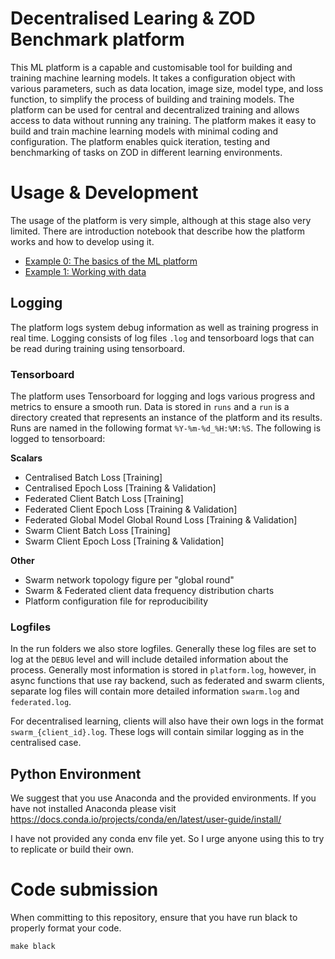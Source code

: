 # Decentralised Learing & ZOD Benchmark platform
This ML platform is a capable and customisable tool for building and training machine learning models. It takes a configuration object with various parameters, such as data location, image size, model type, and loss function, to simplify the process of building and training models. The platform can be used for central and decentralized training and allows access to data without running any training. The platform makes it easy to build and train machine learning models with minimal coding and configuration. The platform enables quick iteration, testing and benchmarking of tasks on ZOD in different learning environments.


# Usage & Development
The usage of the platform is very simple, although at this stage also very limited. There are introduction notebook that describe how the platform works and how to develop using it.

- [Example 0: The basics of the ML platform](/platform/example-0-platform.ipynb)
- [Example 1: Working with data](/platform/example-1-data.ipynb)

## Logging 
The platform logs system debug information as well as training progress in real time. Logging consists of log files `.log` and tensorboard logs that can be read during training using tensorboard.

### Tensorboard
The platform uses Tensorboard for logging and logs various progress and metrics to ensure a smooth run. Data is stored in `runs` and a `run` is a directory created that represents an instance of the platform and its results. Runs are named in the following format `%Y-%m-%d_%H:%M:%S`. The following is logged to tensorboard:

**Scalars**
- Centralised Batch Loss [Training]
- Centralised Epoch Loss [Training & Validation]
- Federated Client Batch Loss [Training]
- Federated Client Epoch Loss [Training & Validation]
- Federated Global Model Global Round Loss [Training & Validation]
- Swarm Client Batch Loss [Training]
- Swarm Client Epoch Loss [Training & Validation]

**Other**
- Swarm network topology figure per "global round"
- Swarm & Federated client data frequency distribution charts
- Platform configuration file for reproducibility

### Logfiles
In the run folders we also store logfiles. Generally these log files are set to log at the `DEBUG` level and will include detailed information about the process. Generally most information is stored in `platform.log`, however, in async functions that use ray backend, such as federated and swarm clients, separate log files will contain more detailed information `swarm.log` and `federated.log`. 

For decentralised learning, clients will also have their own logs in the format `swarm_{client_id}.log`. These logs will contain similar logging as in the centralised case.

## Python Environment
We suggest that you use Anaconda and the provided environments. If you have not installed Anaconda please visit https://docs.conda.io/projects/conda/en/latest/user-guide/install/

I have not provided any conda env file yet. So I urge anyone using this to try to replicate or build their own.


# Code submission

When committing to this repository, ensure that you have run black to properly format your code.

```makefile
make black
```

